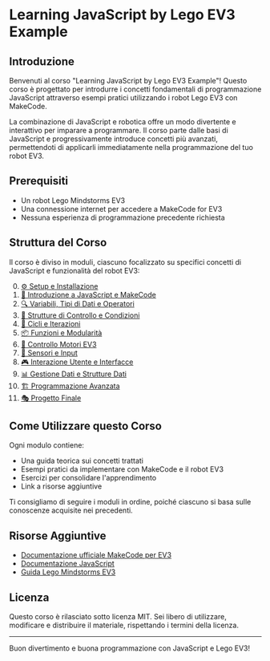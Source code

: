 # Learning JavaScript by Lego EV3 Example

## Introduzione

Benvenuti al corso "Learning JavaScript by Lego EV3 Example"! Questo corso è progettato per introdurre i concetti fondamentali di programmazione JavaScript attraverso esempi pratici utilizzando i robot Lego EV3 con MakeCode.

La combinazione di JavaScript e robotica offre un modo divertente e interattivo per imparare a programmare. Il corso parte dalle basi di JavaScript e progressivamente introduce concetti più avanzati, permettendoti di applicarli immediatamente nella programmazione del tuo robot EV3.

## Prerequisiti

- Un robot Lego Mindstorms EV3
- Una connessione internet per accedere a MakeCode for EV3
- Nessuna esperienza di programmazione precedente richiesta

## Struttura del Corso

Il corso è diviso in moduli, ciascuno focalizzato su specifici concetti di JavaScript e funzionalità del robot EV3:

0. [⚙️ Setup e Installazione](00-Setup_e_Installazione/README.md)
1. [🚀 Introduzione a JavaScript e MakeCode](01-IntroduzioneJS-MakeCode/README.md)
2. [🔍 Variabili, Tipi di Dati e Operatori](02-Variabili-TipiDati-Operatori/README.md)
3. [🔄 Strutture di Controllo e Condizioni](03-StruttureControllo-Condizioni/README.md)
4. [🔁 Cicli e Iterazioni](04-Cicli-Iterazioni/README.md)
5. [📦 Funzioni e Modularità](05-Funzioni-Modularita/README.md)
6. [🤖 Controllo Motori EV3](06-ControlloMotori/README.md)
7. [📡 Sensori e Input](07-Sensori-Input/README.md)
8. [🎮 Interazione Utente e Interfacce](08-InterazioneUtente/README.md)
9. [📊 Gestione Dati e Strutture Dati](09-GestioneDati/README.md)
10. [🏗️ Programmazione Avanzata](10-ProgrammazioneAvanzata/README.md)
11. [🎭 Progetto Finale](11-ProgettoFinale/README.md)

## Come Utilizzare questo Corso

Ogni modulo contiene:
- Una guida teorica sui concetti trattati
- Esempi pratici da implementare con MakeCode e il robot EV3
- Esercizi per consolidare l'apprendimento
- Link a risorse aggiuntive

Ti consigliamo di seguire i moduli in ordine, poiché ciascuno si basa sulle conoscenze acquisite nei precedenti.

## Risorse Aggiuntive

- [Documentazione ufficiale MakeCode per EV3](https://makecode.mindstorms.com/)
- [Documentazione JavaScript](https://developer.mozilla.org/en-US/docs/Web/JavaScript)
- [Guida Lego Mindstorms EV3](https://education.lego.com/en-us/product-resources/mindstorms-ev3/downloads/user-guide)

## Licenza

Questo corso è rilasciato sotto licenza MIT. Sei libero di utilizzare, modificare e distribuire il materiale, rispettando i termini della licenza.

---

Buon divertimento e buona programmazione con JavaScript e Lego EV3!